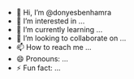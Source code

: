 - 👋 Hi, I’m @donyesbenhamra
- 👀 I’m interested in ...
- 🌱 I’m currently learning ...
- 💞️ I’m looking to collaborate on ...
- 📫 How to reach me ...
- 😄 Pronouns: ...
- ⚡ Fun fact: ...

<!---
donyesbenhamra/donyesbenhamra is a ✨ special ✨ repository because its `README.md` (this file) appears on your GitHub profile.
You can click the Preview link to take a look at your changes.
--->
